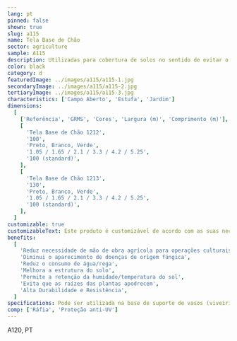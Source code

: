 ```yaml
---
lang: pt
pinned: false
shown: true
slug: a115
name: Tela Base de Chão
sector: agriculture
sample: A115
description: Utilizadas para cobertura de solos no sentido de evitar o aparecimento de ervas daninhas. É um tipo de material utilizado em jardinagem e paisagismo. A tela é normalmente colocada sobre o solo antes de plantar flores, arbustos ou outros tipos de vegetação.
color: black
category: d
featuredImage: ../images/a115/a115-1.jpg
secondaryImage: ../images/a115/a115-2.jpg
tertiaryImage: ../images/a115/a115-3.jpg
characteristics: ['Campo Aberto', 'Estufa', 'Jardim']
dimensions:
  [
    ['Referência', 'GRMS', 'Cores', 'Largura (m)', 'Comprimento (m)'],
    [
      'Tela Base de Chão 1212',
      '100',
      'Preto, Branco, Verde',
      '1.05 / 1.65 / 2.1 / 3.3 / 4.2 / 5.25',
      '100 (standard)',
    ],
    [
      'Tela Base de Chão 1213',
      '130',
      'Preto, Branco, Verde',
      '1.05 / 1.65 / 2.1 / 3.3 / 4.2 / 5.25',
      '100 (standard)',
    ],
  ]
customizable: true
customizableText: Este produto é customizável de acordo com as suas necessidades. Contacte-nos para mais informações.
benefits:
  [
    'Reduz necessidade de mão de obra agrícola para operações culturais',
    'Diminui o aparecimento de doenças de origem fúngica',
    'Reduz o consumo de água/rega',
    'Melhora a estrutura do solo',
    'Permite a retenção da humidade/temperatura do sol',
    'Evita que as raízes das plantas apodrecem',
    'Alta Durabilidade e Resistência',
  ]
specifications: Pode ser utilizada na base de suporte de vasos (viveiristas) ou, então, colocada diretamente sobre o solo nas planatações de frutos vermelhos, flores e outros. Esta tela evita o aparecimento de infestantes, evitando a utilização de ervicidas, junto da raiz da planta.
comp: ['Ráfia', 'Proteção anti-UV']
---
```


A120, PT
